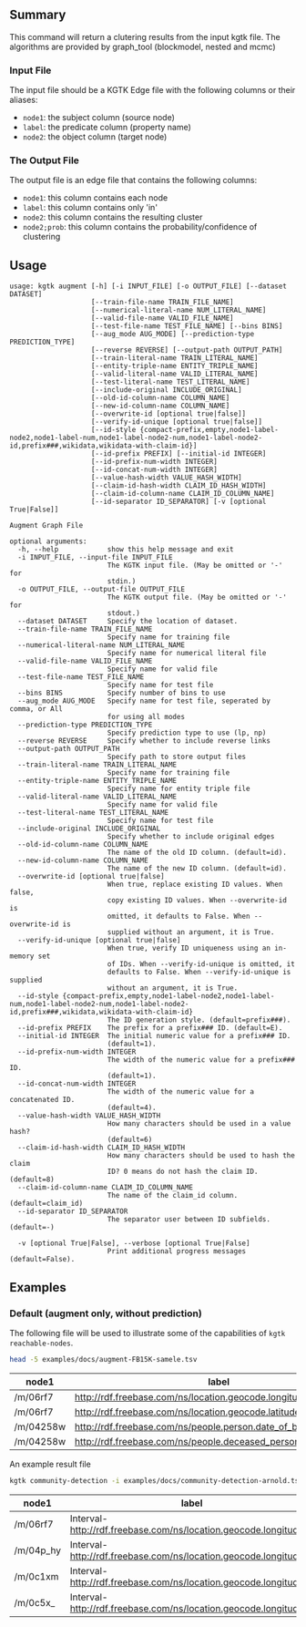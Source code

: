 ## Summary

This command will return a clutering results from the input kgtk file.
The algorithms are provided by graph_tool (blockmodel, nested and mcmc)

### Input File

The input file should be a KGTK Edge file with the following columns or their aliases:

- `node1`: the subject column (source node)
- `label`: the predicate column (property name)
- `node2`: the object column (target node)



### The Output File

The output file is an edge file that contains the following columns:

- `node1`: this column contains each node
- `label`: this column contains only 'in'
- `node2`: this column contains the resulting cluster
- `node2;prob`: this column contains the probability/confidence of clustering


## Usage
```
usage: kgtk augment [-h] [-i INPUT_FILE] [-o OUTPUT_FILE] [--dataset DATASET]
                    [--train-file-name TRAIN_FILE_NAME]
                    [--numerical-literal-name NUM_LITERAL_NAME]
                    [--valid-file-name VALID_FILE_NAME]
                    [--test-file-name TEST_FILE_NAME] [--bins BINS]
                    [--aug_mode AUG_MODE] [--prediction-type PREDICTION_TYPE]
                    [--reverse REVERSE] [--output-path OUTPUT_PATH]
                    [--train-literal-name TRAIN_LITERAL_NAME]
                    [--entity-triple-name ENTITY_TRIPLE_NAME]
                    [--valid-literal-name VALID_LITERAL_NAME]
                    [--test-literal-name TEST_LITERAL_NAME]
                    [--include-original INCLUDE_ORIGINAL]
                    [--old-id-column-name COLUMN_NAME]
                    [--new-id-column-name COLUMN_NAME]
                    [--overwrite-id [optional true|false]]
                    [--verify-id-unique [optional true|false]]
                    [--id-style {compact-prefix,empty,node1-label-node2,node1-label-num,node1-label-node2-num,node1-label-node2-id,prefix###,wikidata,wikidata-with-claim-id}]
                    [--id-prefix PREFIX] [--initial-id INTEGER]
                    [--id-prefix-num-width INTEGER]
                    [--id-concat-num-width INTEGER]
                    [--value-hash-width VALUE_HASH_WIDTH]
                    [--claim-id-hash-width CLAIM_ID_HASH_WIDTH]
                    [--claim-id-column-name CLAIM_ID_COLUMN_NAME]
                    [--id-separator ID_SEPARATOR] [-v [optional True|False]]

Augment Graph File

optional arguments:
  -h, --help            show this help message and exit
  -i INPUT_FILE, --input-file INPUT_FILE
                        The KGTK input file. (May be omitted or '-' for
                        stdin.)
  -o OUTPUT_FILE, --output-file OUTPUT_FILE
                        The KGTK output file. (May be omitted or '-' for
                        stdout.)
  --dataset DATASET     Specify the location of dataset.
  --train-file-name TRAIN_FILE_NAME
                        Specify name for training file
  --numerical-literal-name NUM_LITERAL_NAME
                        Specify name for numerical literal file
  --valid-file-name VALID_FILE_NAME
                        Specify name for valid file
  --test-file-name TEST_FILE_NAME
                        Specify name for test file
  --bins BINS           Specify number of bins to use
  --aug_mode AUG_MODE   Specify name for test file, seperated by comma, or All
                        for using all modes
  --prediction-type PREDICTION_TYPE
                        Specify prediction type to use (lp, np)
  --reverse REVERSE     Specify whether to include reverse links
  --output-path OUTPUT_PATH
                        Specify path to store output files
  --train-literal-name TRAIN_LITERAL_NAME
                        Specify name for training file
  --entity-triple-name ENTITY_TRIPLE_NAME
                        Specify name for entity triple file
  --valid-literal-name VALID_LITERAL_NAME
                        Specify name for valid file
  --test-literal-name TEST_LITERAL_NAME
                        Specify name for test file
  --include-original INCLUDE_ORIGINAL
                        Specify whether to include original edges
  --old-id-column-name COLUMN_NAME
                        The name of the old ID column. (default=id).
  --new-id-column-name COLUMN_NAME
                        The name of the new ID column. (default=id).
  --overwrite-id [optional true|false]
                        When true, replace existing ID values. When false,
                        copy existing ID values. When --overwrite-id is
                        omitted, it defaults to False. When --overwrite-id is
                        supplied without an argument, it is True.
  --verify-id-unique [optional true|false]
                        When true, verify ID uniqueness using an in-memory set
                        of IDs. When --verify-id-unique is omitted, it
                        defaults to False. When --verify-id-unique is supplied
                        without an argument, it is True.
  --id-style {compact-prefix,empty,node1-label-node2,node1-label-num,node1-label-node2-num,node1-label-node2-id,prefix###,wikidata,wikidata-with-claim-id}
                        The ID generation style. (default=prefix###).
  --id-prefix PREFIX    The prefix for a prefix### ID. (default=E).
  --initial-id INTEGER  The initial numeric value for a prefix### ID.
                        (default=1).
  --id-prefix-num-width INTEGER
                        The width of the numeric value for a prefix### ID.
                        (default=1).
  --id-concat-num-width INTEGER
                        The width of the numeric value for a concatenated ID.
                        (default=4).
  --value-hash-width VALUE_HASH_WIDTH
                        How many characters should be used in a value hash?
                        (default=6)
  --claim-id-hash-width CLAIM_ID_HASH_WIDTH
                        How many characters should be used to hash the claim
                        ID? 0 means do not hash the claim ID. (default=8)
  --claim-id-column-name CLAIM_ID_COLUMN_NAME
                        The name of the claim_id column. (default=claim_id)
  --id-separator ID_SEPARATOR
                        The separator user between ID subfields. (default=-)

  -v [optional True|False], --verbose [optional True|False]
                        Print additional progress messages (default=False).
```

## Examples


### Default (augment only, without prediction)

The following file will be used to illustrate some of the capabilities of `kgtk reachable-nodes`.

```bash
head -5 examples/docs/augment-FB15K-samele.tsv
```

| node1 | label | node2 |
| -- | -- | -- | 
|/m/06rf7	|<http://rdf.freebase.com/ns/location.geocode.longitude>|	9.70404945|
|/m/06rf7	|<http://rdf.freebase.com/ns/location.geocode.latitude>|	54.20867775|
|/m/04258w|	<http://rdf.freebase.com/ns/people.person.date_of_birth>|	1912.66666667|
|/m/04258w|	<http://rdf.freebase.com/ns/people.deceased_person.date_of_death>|	1997.83333333|


An example result file

```bash
kgtk community-detection -i examples/docs/community-detection-arnold.tsv --method blockmodel
```

|node1                                        |label|node2    |
|---------------------------------------------|-----|---------|
|/m/06rf7	|Interval-<http://rdf.freebase.com/ns/location.geocode.longitude>_0|	Interval-<http://rdf.freebase.com/ns/location.geocode.longitude>(-175.2_-108.99791662499999)|
|/m/04p_hy	|Interval-<http://rdf.freebase.com/ns/location.geocode.longitude>_0|	Interval-<http://rdf.freebase.com/ns/location.geocode.longitude>(-175.2_-108.99791662499999)|
|/m/0c1xm	|Interval-<http://rdf.freebase.com/ns/location.geocode.longitude>_0	|Interval-<http://rdf.freebase.com/ns/location.geocode.longitude>(-175.2_-108.99791662499999)|
|/m/0c5x_	|Interval-<http://rdf.freebase.com/ns/location.geocode.longitude>_0|	Interval-<http://rdf.freebase.com/ns/location.geocode.longitude>(-175.2_-108.99791662499999)|
